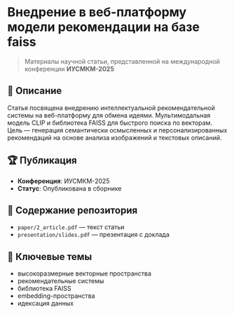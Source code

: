 # Внедрение в веб-платформу модели рекомендации на базе faiss

> Материалы научной статьи, представленной на международной конференции **ИУСМКМ-2025**

## 📄 Описание
Статья посвящена внедрению интеллектуальной рекомендательной системы на веб-платформу для обмена идеями. Мультимодальная модель CLIP и библиотека FAISS для быстрого поиска по векторам. Цель — генерация семантически осмысленных и персонализированных рекомендаций на основе анализа изображений и текстовых описаний.

## 🏆 Публикация
- **Конференция**: ИУСМКМ-2025
- **Статус**: Опубликована в сборнике


## 📂 Содержание репозитория
- `paper/2_article.pdf` — текст статьи
- `presentation/slides.pdf` — презентация с доклада

## 🧠 Ключевые темы
- высокоразмерные векторные пространства
- рекомендательные системы
- библиотека FAISS
- embedding-пространства
- идексация данных

